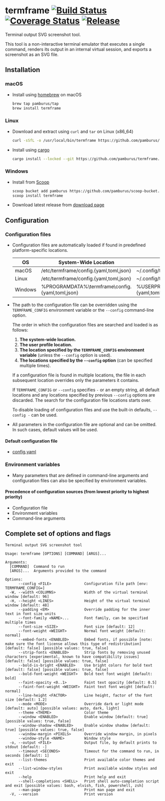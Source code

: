 # termframe [![Build Status][ci-img]][ci] [![Coverage Status][cov-img]][cov] [![Release][release-img]][release]

Terminal output SVG screenshot tool.

This tool is a non-interactive terminal emulator that executes a single command, renders its output in an internal virtual session, and exports a screenshot as an SVG file.

## Installation

### macOS

* Install using [homebrew](https://brew.sh) on macOS

  ```sh
  brew tap pamburus/tap
  brew install termframe
  ```

### Linux

* Download and extract using `curl` and `tar` on Linux (x86_64)

    ```sh
    curl -sSfL -o /usr/local/bin/termframe https://github.com/pamburus/termframe/releases/latest/download/termframe-linux-x86_64-musl.tar.gz | tar xz
    ```

* Install using [cargo](https://www.rust-lang.org/tools/install)

    ```sh
    cargo install --locked --git https://github.com/pamburus/termframe.git
    ```

### Windows

* Install from [Scoop](https://scoop.sh)

    ```sh
    scoop bucket add pamburus https://github.com/pamburus/scoop-bucket.git
    scoop install termframe
    ```

* Download latest release from [download page](https://github.com/pamburus/termframe/releases/latest)

## Configuration

### Configuration files

* Configuration files are automatically loaded if found in predefined platform-specific locations.

    | OS      | System-Wide Location                     | User Profile Location                                          |
    | ------- | ---------------------------------------- |  ------------------------------------------------------- |
    | macOS   | /etc/termframe/config.{yaml,toml,json}          | ~/.config/termframe/config.{yaml,toml,json}                     |
    | Linux   | /etc/termframe/config.{yaml,toml,json}          | ~/.config/termframe/config.{yaml,toml,json}                     |
    | Windows | %PROGRAMDATA%\termframe\config.{yaml,toml,json} | %USERPROFILE%\AppData\Roaming\termframe\config.{yaml,toml,json} |

* The path to the configuration file can be overridden using the `TERMFRAME_CONFIG` environment variable or the `--config` command-line option.

    The order in which the configuration files are searched and loaded is as follows:
    1. __The system-wide location.__
    2. __The user profile location.__
    3. __The location specified by the `TERMFRAME_CONFIG` environment variable__ (unless the `--config` option is used).
    4. __The locations specified by the `--config` option__ (can be specified multiple times).

    If a configuration file is found in multiple locations, the file in each subsequent location overrides only the parameters it contains.

    If `TERMFRAME_CONFIG` or `--config` specifies `-` or an empty string, all default locations and any locations specified by previous `--config` options are discarded. The search for the configuration file locations starts over.

    To disable loading of configuration files and use the built-in defaults, `--config -` can be used.

* All parameters in the configuration file are optional and can be omitted. In such cases, default values will be used.

#### Default configuration file

* [config.yaml](src/assets/config.yaml)

### Environment variables

* Many parameters that are defined in command-line arguments and configuration files can also be specified by environment variables.

#### Precedence of configuration sources (from lowest priority to highest priority)

* Configuration file
* Environment variables
* Command-line arguments

## Complete set of options and flags

```text
Terminal output SVG screenshot tool

Usage: termframe [OPTIONS] [COMMAND] [ARGS]...

Arguments:
  [COMMAND]  Command to run
  [ARGS]...  Arguments provided to the command

Options:
      --config <FILE>               Configuration file path [env: TERMFRAME_CONFIG=]
  -W, --width <COLUMNS>             Width of the virtual terminal window [default: 96]
  -H, --height <LINES>              Height of the virtual terminal window [default: 48]
      --padding <EM>                Override padding for the inner text in font size units
      --font-family <NAME>...       Font family, can be specified multiple times
      --font-size <SIZE>            Font size [default: 12]
      --font-weight <WEIGHT>        Normal font weight [default: normal]
      --embed-fonts <ENABLED>       Embed fonts, if possible [note: make sure the font license allows this type of redistribution] [default: false] [possible values: true, false]
      --strip-fonts <ENABLED>       Strip fonts by removing unused characters [experimental, known to have compatibility issues] [default: false] [possible values: true, false]
      --bold-is-bright <ENABLED>    Use bright colors for bold text [default: false] [possible values: true, false]
      --bold-font-weight <WEIGHT>   Bold text font weight [default: bold]
      --faint-opacity <0..1>        Faint text opacity [default: 0.5]
      --faint-font-weight <WEIGHT>  Faint text font weight [default: normal]
      --line-height <FACTOR>        Line height, factor of the font size [default: 1.2]
      --mode <MODE>                 Override dark or light mode [default: auto] [possible values: auto, dark, light]
      --theme <THEME>               Color theme
      --window <ENABLED>            Enable window [default: true] [possible values: true, false]
      --window-shadow <ENABLED>     Enable window shadow [default: true] [possible values: true, false]
      --window-margin <PIXELS>      Override window margin, in pixels
      --window-style <NAME>         Window style
  -o, --output <FILE>               Output file, by default prints to stdout [default: -]
      --timeout <SECONDS>           Timeout for the command to run, in seconds [default: 1]
      --list-themes                 Print available color themes and exit
      --list-window-styles          Print available window styles and exit
      --help                        Print help and exit
      --shell-completions <SHELL>   Print shell auto-completion script and exit [possible values: bash, elvish, fish, powershell, zsh]
      --man-page                    Print man page and exit
  -V, --version                     Print version
```

[ci-img]: https://github.com/pamburus/termframe/actions/workflows/ci.yml/badge.svg
[ci]: https://github.com/pamburus/termframe/actions/workflows/ci.yml
[cov-img]: https://codecov.io/gh/pamburus/termframe/graph/badge.svg?token=464MN13408
[cov]: https://codecov.io/gh/pamburus/termframe
[release-img]: https://img.shields.io/github/v/release/pamburus/termframe?sort=semver
[release]: https://github.com/pamburus/termframe/releases/latest
